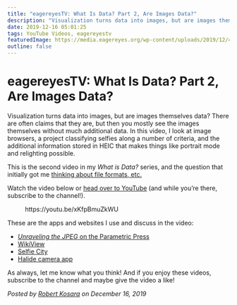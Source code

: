 ```yaml
---
title: "eagereyesTV: What Is Data? Part 2, Are Images Data?"
description: "Visualization turns data into images, but are images themselves data? There are often claims that they are, but then you mostly see the images themselves without much additional data. In this video, I look at image browsers, a project classifying selfies along a number of criteria, and the additional information stored in HEIC that makes things like portrait mode and relighting possible."
date: 2019-12-16 05:01:25
tags: YouTube Videos, eagereyestv
featuredImage: https://media.eagereyes.org/wp-content/uploads/2019/12/4CC1DFDA-BF8A-4D11-9D4B-D2EEBAFFD15E.jpeg
outline: false
---
```


# eagereyesTV: What Is Data? Part 2, Are Images Data?

Visualization turns data into images, but are images themselves data? There are often claims that they are, but then you mostly see the images themselves without much additional data. In this video, I look at image browsers, a project classifying selfies along a number of criteria, and the additional information stored in HEIC that makes things like portrait mode and relighting possible.

This is the second video in my <em>What is Data?</em> series, and the question that initially got me <a href="https://eagereyes.org/blog/2019/eagereyestv-what-is-data-part-1-file-formats-and-intent">thinking about file formats, etc.</a>

Watch the video below or <a href="https://youtu.be/xKfpBmuZkWU">head over to YouTube</a> (and while you’re there, subscribe to the channel!).

<figure class="wp-block-embed-youtube wp-block-embed is-type-video is-provider-youtube wp-embed-aspect-16-9 wp-has-aspect-ratio"><div class="wp-block-embed__wrapper">
https://youtu.be/xKfpBmuZkWU
</div></figure>

These are the apps and websites I use and discuss in the video:

<ul><li><a href="https://parametric.press/issue-01/unraveling-the-jpeg/"><em>Unraveling the JPEG</em> on the Parametric Press</a></li><li><a href="https://wikiview.net">WikiView</a></li><li><a href="http://selfiecity.net">Selfie City</a></li><li><a href="https://halide.cam">Halide camera app</a></li></ul>

As always, let me know what you think! And if you enjoy these videos, subscribe to the channel and maybe give the video a like!


_Posted by <a href="/about">Robert Kosara</a> on December 16, 2019_


